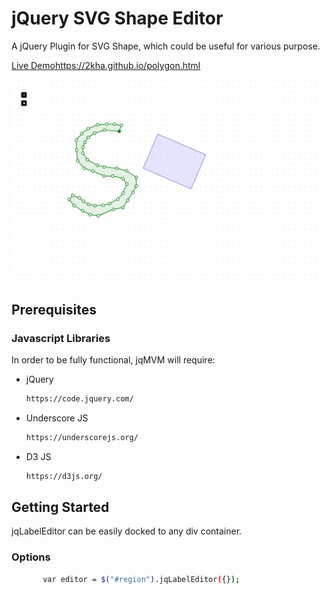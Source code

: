 # jQuery SVG Shape Editor

A jQuery Plugin for SVG Shape, which could be useful for various purpose.

<a href="" target="_blank">Live Demohttps://2kha.github.io/polygon.html</a>

<img src="https://github.com/2kha/Visualizations/blob/main/SVG%20Shape%20Editor/images/sample.jpg" />


## Prerequisites

### Javascript Libraries

In order to be fully functional, jqMVM will require:

* jQuery
  ```sh
  https://code.jquery.com/
  ```
  
* Underscore JS
  ```sh
  https://underscorejs.org/
  ```
  
* D3 JS
  ```sh
  https://d3js.org/
  ```

  
## Getting Started

jqLabelEditor can be easily docked to any div container.


### Options

```sh
       var editor = $("#region").jqLabelEditor({});
```



